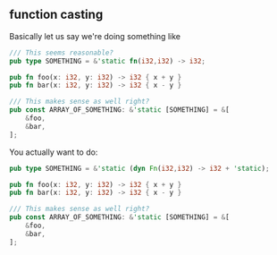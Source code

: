 function casting
---

Basically let us say we're doing something like

```rust
/// This seems reasonable?
pub type SOMETHING = &'static fn(i32,i32) -> i32;

pub fn foo(x: i32, y: i32) -> i32 { x + y }
pub fn bar(x: i32, y: i32) -> i32 { x - y }

/// This makes sense as well right?
pub const ARRAY_OF_SOMETHING: &'static [SOMETHING] = &[
    &foo,
    &bar,
];
```

You actually want to do:

```rust
pub type SOMETHING = &'static (dyn Fn(i32,i32) -> i32 + 'static);

pub fn foo(x: i32, y: i32) -> i32 { x + y }
pub fn bar(x: i32, y: i32) -> i32 { x - y }

/// This makes sense as well right?
pub const ARRAY_OF_SOMETHING: &'static [SOMETHING] = &[
    &foo,
    &bar,
];


